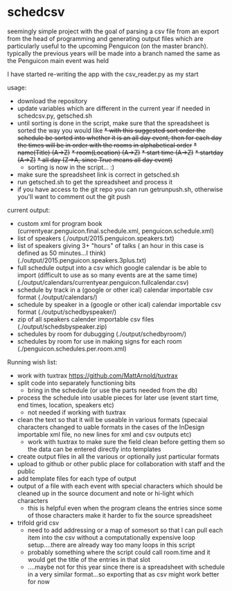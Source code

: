 schedcsv
========

seemingly simple project with the goal of parsing a csv file from an export
from the head of programming and generating output files which are particularly useful to the upcoming Penguicon (on the master branch). typically the previous years will be made into a branch named the same as the Penguicon main event was held

I have started re-writing the app with the csv_reader.py as my start

usage:
   * download the repository
   * update variables which are different in the current year if needed in schedcsv.py, getsched.sh
   * until sorting is done in the script, make sure that the spreadsheet is sorted the way you would like
     ~~* with this suggested sort order the schedule be sorted into whether it is an all day event, then for each day the times will be in order with the rooms in alphabetical order~~
       ~~* name(Title) (A->Z)~~
       ~~* room(Location) (A->Z)~~
       ~~* start time (A->Z)~~
       ~~* startday (A->Z)~~
       ~~* all day (Z->A, since True means all day event)~~
       * sorting is now in the script... :)
   * make sure the spreadsheet link is correct in getsched.sh
   * run getsched.sh to get the spreadsheet and process it
   * if you have access to the git repo you can run getrunpush.sh, otherwise you'll want to comment out the git push

current output:
   * custom xml for program book (currentyear.penguicon.final.schedule.xml, penguicon.schedule.xml)
   * list of speakers (./output/2015.penguicon.speakers.txt)
   * list of speakers giving 3+ "hours" of talks ( an hour in this case is defined as 50 minutes...I think) (./output/2015.penguicon.speakers.3plus.txt)
   * full schedule output into a csv which google calendar is be able to import (difficult to use as so many events are at the same time) (./output/calendars/currentyear.penguicon.fullcalendar.csv)
   * schedule by track  in a (google or other ical) calendar importable csv format  (./output/calendars/)
   * schedule by speaker in a (google or other ical) calendar importable csv format (./output/schedbyspeaker/)
   * zip of all speakers calender importable csv files (./output/schedsbyspeaker.zip)
   * schedules by room for dubugging (./output/schedbyroom/)
   * schedules by room for use in making signs for each room (./penguicon.schedules.per.room.xml)
 
Running wish list:
  * work with tuxtrax https://github.com/MattArnold/tuxtrax 
  * split code into separately functioning bits
      *  bring in the schedule (or use the parts needed from the db)
  *  process the schedule into usable pieces for later use (event start time, end times, location, speakers etc)
      *  not needed if working with tuxtrax
  *  clean the text so that it will be useable in various formats (specaial characters changed to uable formats in the cases of the InDesign importable xml file, no new lines for xml and csv outputs etc)
      *  work with tuxtrax to make sure the field clean before getting them so the data can be entered directly into templates
  *  create output files in all the various or optionally just particular formats
  *  upload to github or other public place for collaboration with staff and the public
  * add template files for each type of output
  * output of a file with each event with special characters which should be cleaned up in the source document and note or hi-light which characters
    * this is helpful even when the program cleans the entries 
       since some of those characters make it harder to fix the source spreadsheet
  * trifold grid csv 
    * need to add addressing or a map of somesort so that I can pull each item into the csv without a computationally expensive loop setup....there are already way too many loops in this script
    * probably something where the script could call room.time and it would get the title of the entries in that slot
    * ....maybe not for this year since there is a spreadsheet with schedule in a very similar format...so exporting that as csv might work better for now
